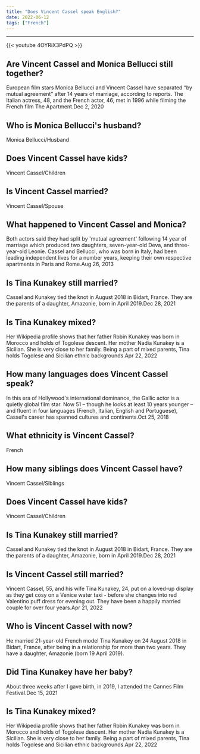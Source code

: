 ```yaml
---
title: "Does Vincent Cassel speak English?"
date: 2022-06-12
tags: ["French"]
---
```


---
{{< youtube 4OYRiX3PdPQ >}}
## Are Vincent Cassel and Monica Bellucci still together?
European film stars Monica Bellucci and Vincent Cassel have separated “by mutual agreement” after 14 years of marriage, according to reports. The Italian actress, 48, and the French actor, 46, met in 1996 while filming the French film The Apartment.Dec 2, 2020

## Who is Monica Bellucci's husband?
Monica Bellucci/Husband

## Does Vincent Cassel have kids?
Vincent Cassel/Children

## Is Vincent Cassel married?
Vincent Cassel/Spouse

## What happened to Vincent Cassel and Monica?
Both actors said they had split by 'mutual agreement' following 14 year of marriage which produced two daughters, seven-year-old Deva, and three-year-old Leonie. Cassel and Bellucci, who was born in Italy, had been leading independent lives for a number years, keeping their own respective apartments in Paris and Rome.Aug 26, 2013

## Is Tina Kunakey still married?
Cassel and Kunakey tied the knot in August 2018 in Bidart, France. They are the parents of a daughter, Amazonie, born in April 2019.Dec 28, 2021

## Is Tina Kunakey mixed?
Her Wikipedia profile shows that her father Robin Kunakey was born in Morocco and holds of Togolese descent. Her mother Nadia Kunakey is a Sicilian. She is very close to her family. Being a part of mixed parents, Tina holds Togolese and Sicilian ethnic backgrounds.Apr 22, 2022

## How many languages does Vincent Cassel speak?
In this era of Hollywood's international dominance, the Gallic actor is a quietly global film star. Now 51 – though he looks at least 10 years younger – and fluent in four languages (French, Italian, English and Portuguese), Cassel's career has spanned cultures and continents.Oct 25, 2018

## What ethnicity is Vincent Cassel?
French

## How many siblings does Vincent Cassel have?
Vincent Cassel/Siblings

## Does Vincent Cassel have kids?
Vincent Cassel/Children

## Is Tina Kunakey still married?
Cassel and Kunakey tied the knot in August 2018 in Bidart, France. They are the parents of a daughter, Amazonie, born in April 2019.Dec 28, 2021

## Is Vincent Cassel still married?
Vincent Cassel, 55, and his wife Tina Kunakey, 24, put on a loved-up display as they get cosy on a Venice water taxi - before she changes into red Valentino puff dress for evening out. They have been a happily married couple for over four years.Apr 21, 2022

## Who is Vincent Cassel with now?
He married 21-year-old French model Tina Kunakey on 24 August 2018 in Bidart, France, after being in a relationship for more than two years. They have a daughter, Amazonie (born 19 April 2019).

## Did Tina Kunakey have her baby?
About three weeks after I gave birth, in 2019, I attended the Cannes Film Festival.Dec 15, 2021

## Is Tina Kunakey mixed?
Her Wikipedia profile shows that her father Robin Kunakey was born in Morocco and holds of Togolese descent. Her mother Nadia Kunakey is a Sicilian. She is very close to her family. Being a part of mixed parents, Tina holds Togolese and Sicilian ethnic backgrounds.Apr 22, 2022

